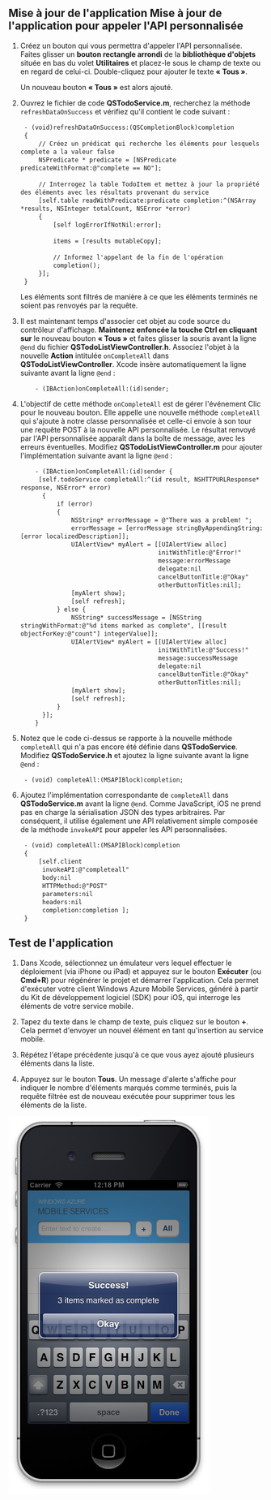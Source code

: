 

Mise à jour de l'application Mise à jour de l'application pour appeler l'API personnalisée
------------------------------------------------------------------------------------------

1.  Créez un bouton qui vous permettra d'appeler l'API personnalisée. Faites glisser un **bouton rectangle arrondi** de la **bibliothèque d'objets** située en bas du volet **Utilitaires** et placez-le sous le champ de texte ou en regard de celui-ci. Double-cliquez pour ajouter le texte **« Tous »**.

    Un nouveau bouton **« Tous »** est alors ajouté.

2.  Ouvrez le fichier de code **QSTodoService.m**, recherchez la méthode `refreshDataOnSuccess` et vérifiez qu'il contient le code suivant :

         - (void)refreshDataOnSuccess:(QSCompletionBlock)completion
         {         
             // Créez un prédicat qui recherche les éléments pour lesquels complete a la valeur false
             NSPredicate * predicate = [NSPredicate predicateWithFormat:@"complete == NO"];
                
             // Interrogez la table TodoItem et mettez à jour la propriété des éléments avec les résultats provenant du service
             [self.table readWithPredicate:predicate completion:^(NSArray *results, NSInteger totalCount, NSError *error)
             {
                 [self logErrorIfNotNil:error];
                    
                 items = [results mutableCopy];
                    
                 // Informez l'appelant de la fin de l'opération
                 completion();
             }];                                    
         }

    Les éléments sont filtrés de manière à ce que les éléments terminés ne soient pas renvoyés par la requête.

3.  Il est maintenant temps d'associer cet objet au code source du contrôleur d'affichage. **Maintenez enfoncée la touche Ctrl en cliquant sur** le nouveau bouton **« Tous »** et faites glisser la souris avant la ligne `@end` du fichier **QSTodoListViewController.h**. Associez l'objet à la nouvelle **Action** intitulée `onCompleteAll` dans **QSTodoListViewController**. Xcode insère automatiquement la ligne suivante avant la ligne `@end` :

            - (IBAction)onCompleteAll:(id)sender;

4.  L'objectif de cette méthode `onCompleteAll` est de gérer l'événement Clic pour le nouveau bouton. Elle appelle une nouvelle méthode `completeAll` qui s'ajoute à notre classe personnalisée et celle-ci envoie à son tour une requête POST à la nouvelle API personnalisée. Le résultat renvoyé par l'API personnalisée apparaît dans la boîte de message, avec les erreurs éventuelles. Modifiez **QSTodoListViewController.m** pour ajouter l'implémentation suivante avant la ligne `@end` :

            - (IBAction)onCompleteAll:(id)sender {
             [self.todoService completeAll:^(id result, NSHTTPURLResponse* response, NSError* error)
              {
                  if (error)
                  {
                      NSString* errorMessage = @"There was a problem! ";
                      errorMessage = [errorMessage stringByAppendingString:[error localizedDescription]];
                      UIAlertView* myAlert = [[UIAlertView alloc]
                                              initWithTitle:@"Error!"
                                              message:errorMessage
                                              delegate:nil
                                              cancelButtonTitle:@"Okay"
                                              otherButtonTitles:nil];
                      [myAlert show];
                      [self refresh];
                  } else {
                      NSString* successMessage = [NSString stringWithFormat:@"%d items marked as complete", [[result objectForKey:@"count"] integerValue]];                  
                      UIAlertView* myAlert = [[UIAlertView alloc]
                                              initWithTitle:@"Success!"
                                              message:successMessage
                                              delegate:nil
                                              cancelButtonTitle:@"Okay"
                                              otherButtonTitles:nil];
                      [myAlert show];
                      [self refresh];
                  }
              }];
		    }

5.  Notez que le code ci-dessus se rapporte à la nouvelle méthode `completeAll` qui n'a pas encore été définie dans **QSTodoService**. Modifiez **QSTodoService.h** et ajoutez la ligne suivante avant la ligne `@end` :

         - (void) completeAll:(MSAPIBlock)completion;

6.  Ajoutez l'implémentation correspondante de `completeAll` dans **QSTodoService.m** avant la ligne `@end`. Comme JavaScript, iOS ne prend pas en charge la sérialisation JSON des types arbitraires. Par conséquent, il utilise également une API relativement simple composée de la méthode `invokeAPI` pour appeler les API personnalisées.

         - (void) completeAll:(MSAPIBlock)completion
         {
             [self.client
              invokeAPI:@"completeall"
              body:nil
              HTTPMethod:@"POST"
              parameters:nil
              headers:nil
              completion:completion ];
         }

Test de l'application
---------------------

1.  Dans Xcode, sélectionnez un émulateur vers lequel effectuer le déploiement (via iPhone ou iPad) et appuyez sur le bouton **Exécuter** (ou **Cmd+R**) pour régénérer le projet et démarrer l'application. Cela permet d'exécuter votre client Windows Azure Mobile Services, généré à partir du Kit de développement logiciel (SDK) pour iOS, qui interroge les éléments de votre service mobile.

2.  Tapez du texte dans le champ de texte, puis cliquez sur le bouton **+**. Cela permet d'envoyer un nouvel élément en tant qu'insertion au service mobile.

3.  Répétez l'étape précédente jusqu'à ce que vous ayez ajouté plusieurs éléments dans la liste.

4.  Appuyez sur le bouton **Tous**. Un message d'alerte s'affiche pour indiquer le nombre d'éléments marqués comme terminés, puis la requête filtrée est de nouveau exécutée pour supprimer tous les éléments de la liste.

![](./media/mobile-services-ios-call-custom-api/mobile-custom-api-ios-completed.png)

